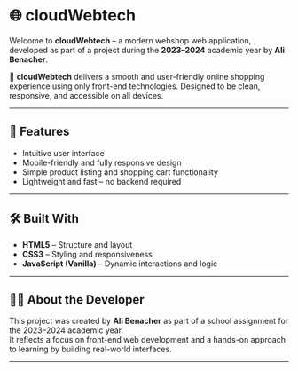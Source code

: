 # 🌐 cloudWebtech

Welcome to **cloudWebtech** – a modern webshop web application, developed as part of a project during the **2023–2024** academic year by **Ali Benacher**.

🛒 **cloudWebtech** delivers a smooth and user-friendly online shopping experience using only front-end technologies. Designed to be clean, responsive, and accessible on all devices.

---

## 🚀 Features

- Intuitive user interface  
- Mobile-friendly and fully responsive design  
- Simple product listing and shopping cart functionality  
- Lightweight and fast – no backend required

---

## 🛠️ Built With

- **HTML5** – Structure and layout  
- **CSS3** – Styling and responsiveness  
- **JavaScript (Vanilla)** – Dynamic interactions and logic

---

## 👨‍💻 About the Developer

This project was created by **Ali Benacher** as part of a school assignment for the 2023–2024 academic year.  
It reflects a focus on front-end web development and a hands-on approach to learning by building real-world interfaces.

---